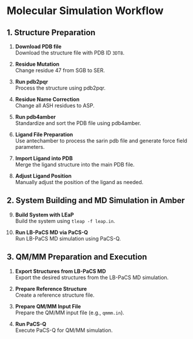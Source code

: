 # Molecular Simulation Workflow

## 1. Structure Preparation

1. **Download PDB file**  
   Download the structure file with PDB ID `3DT8`.

2. **Residue Mutation**  
   Change residue 47 from SGB to SER.

3. **Run pdb2pqr**  
   Process the structure using pdb2pqr.

4. **Residue Name Correction**  
   Change all ASH residues to ASP.

5. **Run pdb4amber**  
   Standardize and sort the PDB file using pdb4amber.

6. **Ligand File Preparation**  
   Use antechamber to process the sarin pdb file and generate force field parameters.

7. **Import Ligand into PDB**  
   Merge the ligand structure into the main PDB file.

8. **Adjust Ligand Position**  
   Manually adjust the position of the ligand as needed.

## 2. System Building and MD Simulation in Amber

9. **Build System with LEaP**  
   Build the system using `tleap -f leap.in`.

10. **Run LB-PaCS MD via PaCS-Q**  
    Run LB-PaCS MD simulation using PaCS-Q.

## 3. QM/MM Preparation and Execution

1. **Export Structures from LB-PaCS MD**  
   Export the desired structures from the LB-PaCS MD simulation.

2. **Prepare Reference Structure**  
   Create a reference structure file.

3. **Prepare QM/MM Input File**  
   Prepare the QM/MM input file (e.g., `qmmm.in`).

4. **Run PaCS-Q**  
   Execute PaCS-Q for QM/MM simulation.

